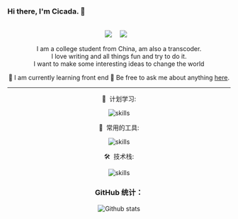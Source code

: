 ### Hi there, I'm Cicada. 👋
<br>
<!-- 个人资料徽标 -->
<div align="center">
  <a href="https://twitter.com/newcicada1"><img src="https://img.shields.io/badge/twitter-%E6%8E%A8%E7%89%B9-blue"></a>&emsp;
  <a href="https://space.bilibili.com/113248991"><img src="https://img.shields.io/badge/bilibili-B%E7%AB%99-ff69b4"></a>&emsp;
<br>

I am a college student from China,  am also a transcoder.
<br>
I love writing and all things fun and try to do it.
<br>
I want to make some interesting ideas to change the world

🌱 I am currently learning front end
💬 Be free to ask me about anything [here](https://github.com/NewCicada/NewCicada/issues).

--- 

🧠 &nbsp;计划学习:

![skills](https://skillicons.dev/icons?i=ts,docker,webpack,vite,react,go,nodejs,gitlab&theme=light)



🧰 &nbsp;常用的工具:

![skills](https://skillicons.dev/icons?i=idea,vscode,androidstudio,pr,ps,ai,git,powershell&theme=light)



🛠 &nbsp;技术栈:

![skills](https://skillicons.dev/icons?i=kotlin,python,html,css,js,java,lua,vue,webpack&theme=light)


### GitHub 统计：

  ![Github stats](https://github-readme-stats.vercel.app/api?username=NewCicada&theme=blueberry&count_private=true&hide_border=true&line_height=30)
